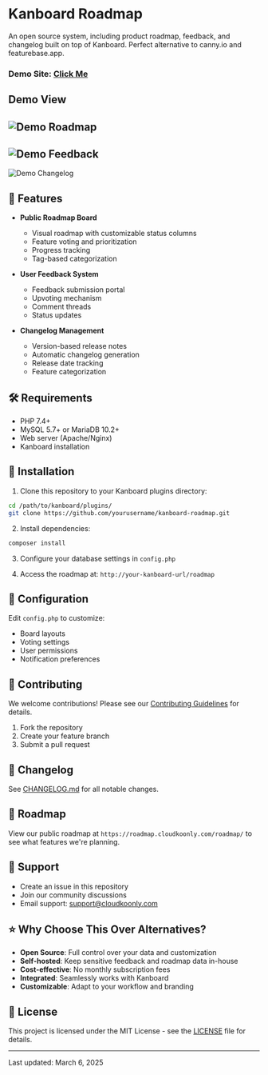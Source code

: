 # Kanboard Roadmap

An open source system, including product roadmap, feedback, and changelog built on top of Kanboard. Perfect alternative to canny.io and featurebase.app.

### Demo Site:  [Click Me](https://roadmap.cloudkoonly.com/roadmap/)

## Demo View

![Demo Roadmap](https://file.cloudkoonly.com/data/kanborad-roadmap/roadmap-231240.png)
---
![Demo Feedback](https://file.cloudkoonly.com/data/kanborad-roadmap/feedback2.png)
---
![Demo Changelog](https://file.cloudkoonly.com/data/kanborad-roadmap/changelog2.png)

## 🚀 Features

- **Public Roadmap Board**
  - Visual roadmap with customizable status columns
  - Feature voting and prioritization
  - Progress tracking
  - Tag-based categorization

- **User Feedback System**
  - Feedback submission portal
  - Upvoting mechanism
  - Comment threads
  - Status updates

- **Changelog Management**
  - Version-based release notes
  - Automatic changelog generation
  - Release date tracking
  - Feature categorization

## 🛠️ Requirements

- PHP 7.4+
- MySQL 5.7+ or MariaDB 10.2+
- Web server (Apache/Nginx)
- Kanboard installation

## 🔧 Installation

1. Clone this repository to your Kanboard plugins directory:
```bash
cd /path/to/kanboard/plugins/
git clone https://github.com/yourusername/kanboard-roadmap.git
```

2. Install dependencies:
```bash
composer install
```

3. Configure your database settings in `config.php`

4. Access the roadmap at: `http://your-kanboard-url/roadmap`

## 🔑 Configuration

Edit `config.php` to customize:
- Board layouts
- Voting settings
- User permissions
- Notification preferences

## 🤝 Contributing

We welcome contributions! Please see our [Contributing Guidelines](CONTRIBUTING.md) for details.

1. Fork the repository
2. Create your feature branch
3. Submit a pull request

## 📅 Changelog

See [CHANGELOG.md](CHANGELOG.md) for all notable changes.

## 🎯 Roadmap

View our public roadmap at `https://roadmap.cloudkoonly.com/roadmap/` to see what features we're planning.

## 💬 Support

- Create an issue in this repository
- Join our community discussions
- Email support: support@cloudkoonly.com

## ⭐ Why Choose This Over Alternatives?

- **Open Source**: Full control over your data and customization
- **Self-hosted**: Keep sensitive feedback and roadmap data in-house
- **Cost-effective**: No monthly subscription fees
- **Integrated**: Seamlessly works with Kanboard
- **Customizable**: Adapt to your workflow and branding

## 📝 License

This project is licensed under the MIT License - see the [LICENSE](LICENSE) file for details.

---
Last updated: March 6, 2025
